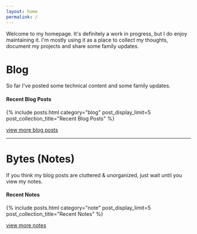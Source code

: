 ```yaml
---
layout: home
permalink: /
---
```


Welcome to my homepage. It's definitely a work in progress, but I do enjoy maintaining it. I'm mostly using it as a place
to collect my thoughts, document my projects and share some family updates.


# Blog
So far I've posted some technical content and some family updates.


#### Recent Blog Posts
{% include posts.html category="blog" post_display_limit=5 post_collection_title="Recent Blog Posts" %}

[view more blog posts](/blog)

--------------------------

# Bytes (Notes)
If you think my blog posts are cluttered & unorganized, just wait until you view my notes.

#### Recent Notes
{% include posts.html category="note" post_display_limit=5 post_collection_title="Recent Notes" %}

[view more notes](/notes)


